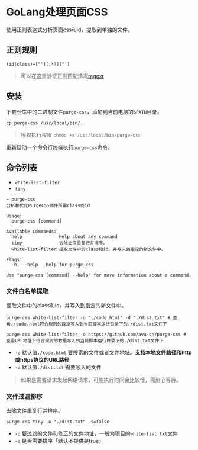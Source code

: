 # GoLang处理页面CSS

使用正则表达式分析页面css和id，提取到单独的文件。

## 正则规则

```
(id|class)=["'](.*?)["']
```

> 可以在这里验证正则匹配情况[regexr](https://regexr.com/)

## 安装

下载仓库中的二进制文件`purge-css`，添加到当前电脑的`$PATH`目录。

```
cp purge-css /usr/local/bin/.
```

> 授权执行权限 `chmod +x /usr/local/bin/purge-css`

重新启动一个命令行终端执行`purge-css`命令。

## 命令列表

- `white-list-filter`
- `tiny`

```
~ purge-css
分析和优化PurgeCSS插件所需class或id

Usage:
  purge-css [command]

Available Commands:
  help              Help about any command
  tiny              去除文件重复行并排序。
  white-list-filter 提取文件中的class和id。并写入到指定的新文件中。

Flags:
  -h, --help   help for purge-css

Use "purge-css [command] --help" for more information about a command.
```

### 文件白名单提取

提取文件中的class和id。并写入到指定的新文件中。
```
purge-css white-list-filter -o "./code.html" -d "./dist.txt" # 查看./code.html符合规则的数据写入到当前脚本运行目录下的./dist.txt文件下

purge-css white-list-filter -o https://github.com/ava-cn/purge-css # 查看URL地址下符合规则的数据写入到当前脚本运行目录下的./dist.txt文件下
```

- `-o` 默认值`./code.html` 要搜索的文件或者文件地址。**支持本地文件路径和http或https协议的URL路径**
- `-d` 默认值`./dist.txt`  需要写入的文件

> 如果是需要请求发起网络请求，可能执行时间会比较慢，需耐心等待。

### 文件过滤排序

去除文件重复行并排序。

```
purge-css tiny -o "./dist.txt" -s=false
```

- `-o` 要过滤的文件和修正的文件地址，一般为项目的`white-list.txt`文件
- `-s` 是否需要排序「默认不提供是true」
